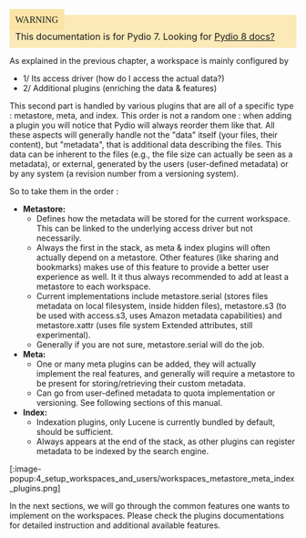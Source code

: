<div style="background-color: #fbe9b7;font-size: 16px;">
<span style="background-color: #fae4a6;padding: 10px;font-family: FuturaT-Demi;">WARNING</span>
<span style="padding: 10px;display: inline-block;">This documentation is for Pydio 7. Looking for <a href="https://pydio.com/en/docs/v8/metastore-meta-index-plugins">Pydio 8 docs?</a></span>
</div>

As explained in the previous chapter, a workspace is mainly configured by
+ 1/ Its access driver (how do I access the actual data?)
+ 2/ Additional plugins (enriching the data & features)

This second part is handled by various plugins that are all of a specific type : metastore, meta,  and index. This order is not a random one : when adding a plugin you will notice that Pydio will always reorder them like that. All these aspects will generally handle not the "data" itself (your files, their content), but "metadata", that is additional data describing the files. This data can be inherent to the files (e.g., the file size can actually be seen as a metadata), or external, generated by the users (user-defined metadata) or by any system (a revision number from a versioning system).

So to take them in the order :

+ **Metastore:**
    - Defines how the metadata will be stored for the current workspace.  This can be linked to the underlying access driver but not necessarily.
    - Always the first in the stack, as meta & index plugins will often actually depend on a metastore.  Other features (like sharing and bookmarks) makes use of this feature to provide a better user experience as well. It it thus always recommended to add at least a metastore to each workspace.
    - Current implementations include metastore.serial (stores files metadata on local filesystem, inside hidden files), metastore.s3 (to be used with access.s3, uses Amazon metadata capabilities) and metastore.xattr (uses file system Extended attributes, still experimental).
    - Generally if you are not sure, metastore.serial will do the job.
+ **Meta:**
    - One or many meta plugins can be added, they will actually implement the real features, and generally will require a metastore to be present for storing/retrieving their custom metadata.
    - Can go from user-defined metadata to quota implementation or versioning. See following sections of this manual.
+ **Index:**
    - Indexation plugins, only Lucene is currently bundled by default, should be sufficient.
    - Always appears at the end of the stack, as other plugins can register metadata to be indexed by the search engine.

[:image-popup:4_setup_workspaces_and_users/workspaces_metastore_meta_index_plugins.png]

  In the next sections, we will go through the common features one wants to implement on the workspaces. Please check the plugins documentations for detailed instruction and additional available features.
